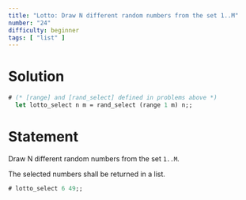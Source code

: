 ```yaml
---
title: "Lotto: Draw N different random numbers from the set 1..M"
number: "24"
difficulty: beginner
tags: [ "list" ]
---
```


# Solution

```ocaml
# (* [range] and [rand_select] defined in problems above *)
  let lotto_select n m = rand_select (range 1 m) n;;
```

# Statement

Draw N different random numbers from the set `1..M`.

The selected numbers shall be returned in a list.

```ocaml
# lotto_select 6 49;;
```
